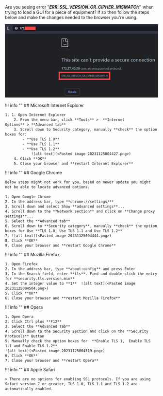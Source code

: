 Are you seeing error "_**ERR_SSL_VERSION_OR_CIPHER_MISMATCH**_" when trying to load a GUI for a piece of equipment? If so then follow the steps below and make the changes needed to the browser you're using.

![alt text](<Pasted image 20231125004337.png>)


!!! info ""
    ## Microsoft Internet Explorer

    1. 1. Open Internet Explorer
        2. From the menu bar, click **Tools** >  **Internet Options** > **Advanced tab**
        3. Scroll down to Security category, manually **check** the option boxes for:
            - **Use TLS 1.0**
            - **Use TLS 1.1**
            - **Use TLS 1.2**  
                ![alt text](<Pasted image 20231125004427.png>)
        4. Click **OK**
        5. Close your browser and **restart Internet Explorer**

!!! info ""
    ## Google Chrome

    Below steps might not work for you, based on newer update you might not be able to locate advanced options.

    1. Open Google Chrome
    2. In the address bar, type **chrome://settings/**
    3. Scroll down and select Show **advanced settings**...
    4. Scroll down to the **Network section** and click on **Change proxy settings**...
    5. Select the **Advanced tab**
    6. Scroll down to **Security category**, manually **check** the option boxes for Use **TLS 1.0, Use TLS 1.1 and Use TLS 1.2**
    7. ![alt text](<Pasted image 20231125004444.png>)
    8. Click **OK**
    9. Close your browser and **restart Google Chrome**

!!! info ""
    ## Mozilla Firefox

    1. Open Firefox
    2. In the address bar, type **about:config** and press Enter
    3. In the Search field, enter **tls**. Find and double-click the entry for **security.tls.version.min**
    4. Set the integer value to **1**  ![alt text](<Pasted image 20231125004504.png>)
    5. Click **OK**
    6. Close your browser and **restart Mozilla Firefox**

!!! info ""
    ## Opera

    1. Open Opera
    2. Click Ctrl plus **F12**
    3. Select the **Advanced Tab**
    4. Scroll down to the Security section and click on the **Security Protocols** Button
    5. Manually check the option boxes for  **Enable TLS 1,  Enable TLS 1.1 and Enable TLS 1.2**  
    ![alt text](<Pasted image 20231125004519.png>)
    6. Click **OK**
    7. Close your browser and **restart Opera**

!!! info ""
    ## Apple Safari

    > There are no options for enabling SSL protocols. If you are using Safari version 7 or greater, TLS 1.0, TLS 1.1 and TLS 1.2 are automatically enabled.
